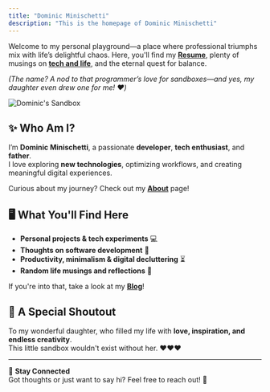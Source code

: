 ```yaml
---
title: "Dominic Minischetti"
description: "This is the homepage of Dominic Minischetti"
---
```

Welcome to my personal playground—a place where professional triumphs mix with life’s delightful chaos. Here, you'll find my **[Resume](/resume/)**, plenty of musings on **[tech and life](/posts/)**, and the eternal quest for balance.  

*(The name? A nod to that programmer’s love for sandboxes—and yes, my daughter even drew one for me! ❤️)*  

![Dominic's Sandbox](https://i.imgur.com/ftOxIIl.jpeg)

## ✨ Who Am I?  

I’m **Dominic Minischetti**, a passionate **developer**, **tech enthusiast**, and **father**.  
I love exploring **new technologies**, optimizing workflows, and creating meaningful digital experiences.  

Curious about my journey? Check out my **[About](/about/)** page!  

## 🖥️ What You'll Find Here  

- **Personal projects & tech experiments** 💻  
- **Thoughts on software development** 📜  
- **Productivity, minimalism & digital decluttering** ⏳  
- **Random life musings and reflections** 🤔  

If you're into that, take a look at my **[Blog](/posts/)**!  

## 💙 A Special Shoutout  

To my wonderful daughter, who filled my life with **love, inspiration, and endless creativity**.  
This little sandbox wouldn't exist without her. **❤️❤️❤️**  

---

🔗 **Stay Connected**  
Got thoughts or just want to say hi? Feel free to reach out! 🚀  